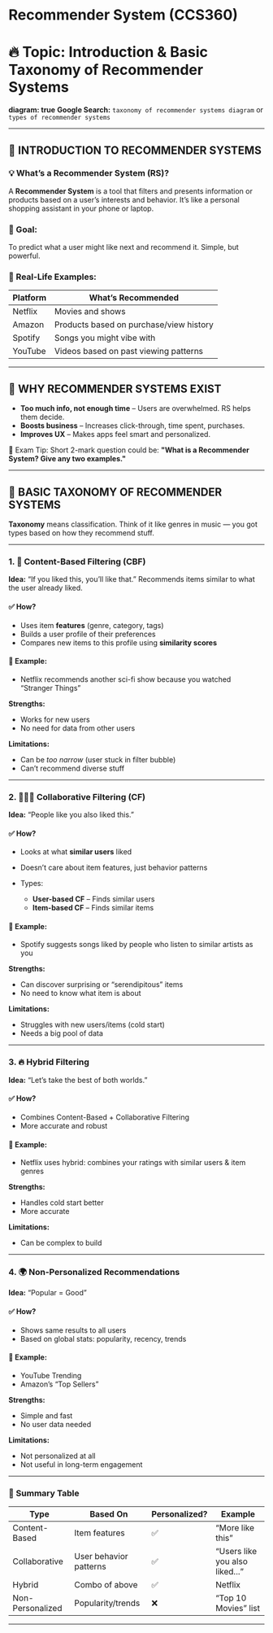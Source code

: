 # Recommender System (CCS360)



# 🔥 Topic: Introduction & Basic Taxonomy of Recommender Systems

**diagram: true**
**Google Search:** `taxonomy of recommender systems diagram` or `types of recommender systems`

---

## 📌 INTRODUCTION TO RECOMMENDER SYSTEMS

### 💡 What’s a Recommender System (RS)?

A **Recommender System** is a tool that filters and presents information or products based on a user’s interests and behavior. It’s like a personal shopping assistant in your phone or laptop.

### 🎯 Goal:

To predict what a user might like next and recommend it. Simple, but powerful.

### 📱 Real-Life Examples:

| Platform | What’s Recommended                      |
| -------- | --------------------------------------- |
| Netflix  | Movies and shows                        |
| Amazon   | Products based on purchase/view history |
| Spotify  | Songs you might vibe with               |
| YouTube  | Videos based on past viewing patterns   |

---

## 🤖 WHY RECOMMENDER SYSTEMS EXIST

* **Too much info, not enough time** – Users are overwhelmed. RS helps them decide.
* **Boosts business** – Increases click-through, time spent, purchases.
* **Improves UX** – Makes apps feel smart and personalized.

🧠 Exam Tip:
Short 2-mark question could be:
**"What is a Recommender System? Give any two examples."**

---

## 🧬 BASIC TAXONOMY OF RECOMMENDER SYSTEMS

**Taxonomy** means classification. Think of it like genres in music — you got types based on how they recommend stuff.

---

### 1. 🎯 **Content-Based Filtering (CBF)**

**Idea:** “If you liked this, you’ll like that.”
Recommends items similar to what the user already liked.

#### ✅ How?

* Uses item **features** (genre, category, tags)
* Builds a user profile of their preferences
* Compares new items to this profile using **similarity scores**

#### 🧠 Example:

* Netflix recommends another sci-fi show because you watched “Stranger Things”

**Strengths:**

* Works for new users
* No need for data from other users

**Limitations:**

* Can be *too narrow* (user stuck in filter bubble)
* Can’t recommend diverse stuff

---

### 2. 🧑‍🤝‍🧑 **Collaborative Filtering (CF)**

**Idea:** “People like you also liked this.”

#### ✅ How?

* Looks at what **similar users** liked
* Doesn’t care about item features, just behavior patterns
* Types:

  * **User-based CF** – Finds similar users
  * **Item-based CF** – Finds similar items

#### 🧠 Example:

* Spotify suggests songs liked by people who listen to similar artists as you

**Strengths:**

* Can discover surprising or “serendipitous” items
* No need to know what item is about

**Limitations:**

* Struggles with new users/items (cold start)
* Needs a big pool of data

---

### 3. 🔥 **Hybrid Filtering**

**Idea:** “Let’s take the best of both worlds.”

#### ✅ How?

* Combines Content-Based + Collaborative Filtering
* More accurate and robust

#### 🧠 Example:

* Netflix uses hybrid: combines your ratings with similar users & item genres

**Strengths:**

* Handles cold start better
* More accurate

**Limitations:**

* Can be complex to build

---

### 4. 🌍 **Non-Personalized Recommendations**

**Idea:** “Popular = Good”

#### ✅ How?

* Shows same results to all users
* Based on global stats: popularity, recency, trends

#### 🧠 Example:

* YouTube Trending
* Amazon’s “Top Sellers”

**Strengths:**

* Simple and fast
* No user data needed

**Limitations:**

* Not personalized at all
* Not useful in long-term engagement

---

### 🔁 Summary Table

| Type             | Based On               | Personalized? | Example                        |
| ---------------- | ---------------------- | ------------- | ------------------------------ |
| Content-Based    | Item features          | ✅             | “More like this”               |
| Collaborative    | User behavior patterns | ✅             | “Users like you also liked...” |
| Hybrid           | Combo of above         | ✅             | Netflix                        |
| Non-Personalized | Popularity/trends      | ❌             | “Top 10 Movies” list           |

---

